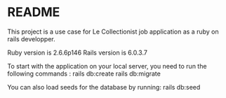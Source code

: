 # README

This project is a use case for Le Collectionist job application as a ruby on rails developper.

Ruby version is 2.6.6p146
Rails version is 6.0.3.7

To start with the application on your local server, you need to run the following
commands :
rails db:create
rails db:migrate

You can also load seeds for the database by running:
rails db:seed
